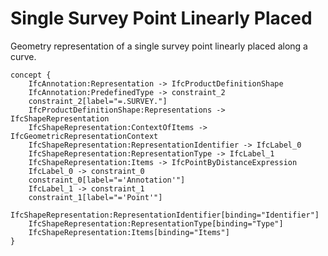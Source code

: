 Single Survey Point Linearly Placed
===================================

Geometry representation of a single survey point linearly placed along a curve.

```
concept {
    IfcAnnotation:Representation -> IfcProductDefinitionShape
    IfcAnnotation:PredefinedType -> constraint_2
    constraint_2[label="=.SURVEY."]
    IfcProductDefinitionShape:Representations -> IfcShapeRepresentation
    IfcShapeRepresentation:ContextOfItems -> IfcGeometricRepresentationContext
    IfcShapeRepresentation:RepresentationIdentifier -> IfcLabel_0
    IfcShapeRepresentation:RepresentationType -> IfcLabel_1
    IfcShapeRepresentation:Items -> IfcPointByDistanceExpression
    IfcLabel_0 -> constraint_0
    constraint_0[label="='Annotation'"]
    IfcLabel_1 -> constraint_1
    constraint_1[label="='Point'"]
    IfcShapeRepresentation:RepresentationIdentifier[binding="Identifier"]
    IfcShapeRepresentation:RepresentationType[binding="Type"]
    IfcShapeRepresentation:Items[binding="Items"]
}
```